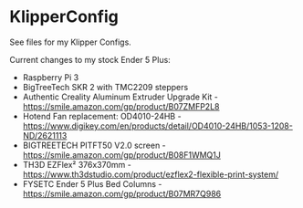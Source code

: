 # KlipperConfig

See files for my Klipper Configs.

Current changes to my stock Ender 5 Plus:

* Raspberry Pi 3
* BigTreeTech SKR 2 with TMC2209 steppers
* Authentic Creality Aluminum Extruder Upgrade Kit - https://smile.amazon.com/gp/product/B07ZMFP2L8
* Hotend Fan replacement: OD4010-24HB - https://www.digikey.com/en/products/detail/OD4010-24HB/1053-1208-ND/2621113
* BIGTREETECH PITFT50 V2.0 screen - https://smile.amazon.com/gp/product/B08F1WMQ1J
* TH3D EZFlex² 376x370mm - https://www.th3dstudio.com/product/ezflex2-flexible-print-system/
* FYSETC Ender 5 Plus Bed Columns - https://smile.amazon.com/gp/product/B07MR7Q986
